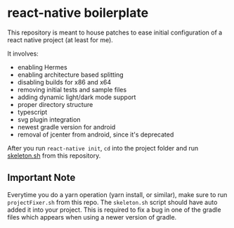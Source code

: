 # react-native boilerplate
  
This repository is meant to house patches to ease initial configuration of a react native project (at least for me).
  
It involves:
  
* enabling Hermes
* enabling architecture based splitting
* disabling builds for x86 and x64
* removing initial tests and sample files
* adding dynamic light/dark mode support
* proper directory structure
* typescript
* svg plugin integration
* newest gradle version for android
* removal of jcenter from android, since it's deprecated
  
After you run `react-native init`, `cd` into the project folder and run [skeleton.sh](https://github.com/uditkarode/react-native-skeleton/raw/master/skeleton.sh) from this repository.

## Important Note
Everytime you do a yarn operation (yarn install, or similar), make sure to run `projectFixer.sh` from this repo. The `skeleton.sh` script should have auto added it into your project. This is required to fix a bug in one of the gradle files which appears when using a newer version of gradle.
